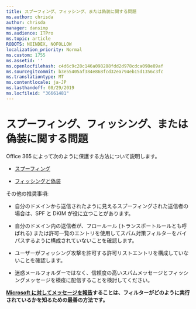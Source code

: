 ```yaml
---
title: スプーフィング、フィッシング、または偽装に関する問題
ms.author: chrisda
author: chrisda
manager: dansimp
ms.audience: ITPro
ms.topic: article
ROBOTS: NOINDEX, NOFOLLOW
localization_priority: Normal
ms.custom: 1755
ms.assetid: ''
ms.openlocfilehash: c4d6c9c28c146a098288fdd2d978cdca098e89af
ms.sourcegitcommit: b3e55405af384e868fcd32ea794eb15d1356c3fc
ms.translationtype: MT
ms.contentlocale: ja-JP
ms.lasthandoff: 08/29/2019
ms.locfileid: "36661481"
---
```

# <a name="issues-with-spoofing-phishing-or-impersonation"></a>スプーフィング、フィッシング、または偽装に関する問題

Office 365 によって次のように保護する方法について説明します。

- [スプーフィング](https://docs.microsoft.com/office365/securitycompliance/anti-spoofing-protection)

- [フィッシングと偽装](https://docs.microsoft.com/office365/securitycompliance/atp-anti-phishing)

その他の推奨事項:

- 自分のドメインから送信されたように見えるスプーフィングされた送信者の場合は、SPF と DKIM が役に立つことがあります。

- 自分のドメイン内の送信者が、フロールール (トランスポートルールとも呼ばれる) または許可一覧のエントリを使用してスパム対策フィルターをバイパスするように構成されていないことを確認します。

- ユーザーがフィッシング攻撃を許可する許可リストエントリを構成していないことを確認します。

- 迷惑メールフォルダーではなく、信頼度の高いスパムメッセージとフィッシングメッセージを検疫に配信することを検討してください。

**[Microsoft に対してメッセージを報告](https://support.office.com/article/b5caa9f1-cdf3-4443-af8c-ff724ea719d2)することは、フィルターがどのように実行されているかを知るための最善の方法です。**
